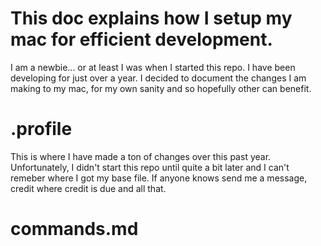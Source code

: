 # This doc explains how I setup my mac for efficient development.

I am a newbie... or at least I was when I started this repo. I have been developing for just over a year. I decided to document the changes I am making to my mac, for my own sanity and so hopefully other can benefit.

# .profile

This is where I have made a ton of changes over this past year. Unfortunately, I didn't start this repo until quite a bit later and I can't remeber where I got my base file. If anyone knows send me a message, credit where credit is due and all that.

# commands.md
